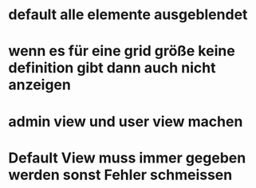 # default alle elemente ausgeblendet
# wenn es für eine grid größe keine definition gibt dann auch nicht anzeigen
# admin view und user view machen
# Default View muss immer gegeben werden sonst Fehler schmeissen